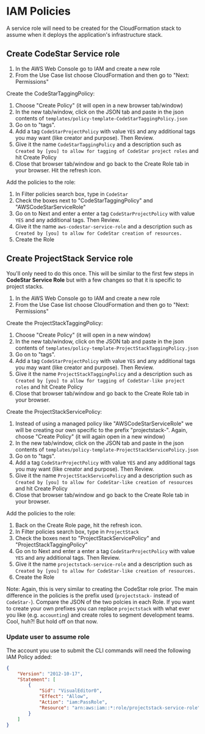 # IAM Policies

A service role will need to be created for the CloudFormation stack to assume when it deploys the application's infrastructure stack.

## Create CodeStar Service role

1. In the AWS Web Console go to IAM and create a new role
2. From the Use Case list choose CloudFormation and then go to "Next: Permissions"

Create the CodeStarTaggingPolicy:

1. Choose "Create Policy" (it will open in a new browser tab/window)
2. In the new tab/window, click on the JSON tab and paste in the json contents of `templates/policy-template-CodeStarTaggingPolicy.json`
3. Go on to "tags".
4. Add a tag `CodeStarProjectPolicy` with value `YES` and any additional tags you may want (like creator and purpose). Then Review.
5. Give it the name `CodeStarTaggingPolicy` and a description such as `Created by [you] to allow for tagging of CodeStar project roles` and hit Create Policy
6. Close that browser tab/window and go back to the Create Role tab in your browser. Hit the refresh icon.

Add the policies to the role:

1. In Filter policies search box, type in `CodeStar`
2. Check the boxes next to "CodeStarTaggingPolicy" and "AWSCodeStarServiceRole"
3. Go on to Next and enter a enter a tag `CodeStarProjectPolicy` with value `YES` and any additional tags. Then Review.
4. Give it the name `aws-codestar-service-role` and a description such as `Created by [you] to allow for CodeStar creation of resources.`
5. Create the Role

## Create ProjectStack Service role

You'll only need to do this once. This will be similar to the first few steps in **CodeStar Service Role** but with a few changes so that it is specific to project stacks.


1. In the AWS Web Console go to IAM and create a new role
2. From the Use Case list choose CloudFormation and then go to "Next: Permissions"

Create the ProjectStackTaggingPolicy:

1. Choose "Create Policy" (it will open in a new window)
2. In the new tab/window, click on the JSON tab and paste in the json contents of `templates/policy-template-ProjectStackTaggingPolicy.json`
3. Go on to "tags".
4. Add a tag `CodeStarProjectPolicy` with value `YES` and any additional tags you may want (like creator and purpose). Then Review.
5. Give it the name `ProjectStackTaggingPolicy` and a description such as `Created by [you] to allow for tagging of CodeStar-like project roles` and hit Create Policy
6. Close that browser tab/window and go back to the Create Role tab in your browser.

Create the ProjectStackServicePolicy:

1. Instead of using a managed policy like "AWSCodeStarServiceRole" we will be creating our own specific to the prefix "projectstack-". Again, choose "Create Policy" (it will again open in a new window)
2. In the new tab/window, click on the JSON tab and paste in the json contents of `templates/policy-template-ProjectStackServicePolicy.json`
3. Go on to "tags".
4. Add a tag `CodeStarProjectPolicy` with value `YES` and any additional tags you may want (like creator and purpose). Then Review.
5. Give it the name `ProjectStackServicePolicy` and a description such as `Created by [you] to allow for CodeStar-like creation of resources` and hit Create Policy
6. Close that browser tab/window and go back to the Create Role tab in your browser. 

Add the policies to the role:

1. Back on the Create Role page, hit the refresh icon.
2. In Filter policies search box, type in `ProjectStack`
3. Check the boxes next to "ProjectStackServicePolicy" and "ProjectStackTaggingPolicy"
4. Go on to Next and enter a enter a tag `CodeStarProjectPolicy` with value `YES` and any additional tags. Then Review.
5. Give it the name `projectstack-service-role` and a description such as `Created by [you] to allow for CodeStar-like creation of resources.`
6. Create the Role

Note: Again, this is very similar to creating the CodeStar role prior. The main difference in the policies is the prefix used (`projectstack-` instead of `CodeStar-`). Compare the JSON of the two polcies in each Role. If you want to create your own prefixes you can replace `projectstack` with what ever you like (e.g. `accounting`) and create roles to segment development teams. Cool, huh?! But hold off on that now.

### Update user to assume role

The account you use to submit the CLI commands will need the following IAM Policy added: 

```JSON
{
    "Version": "2012-10-17",
    "Statement": [
        {
            "Sid": "VisualEditor0",
            "Effect": "Allow",
            "Action": "iam:PassRole",
            "Resource": "arn:aws:iam::*:role/projectstack-service-role"
        }
    ]
}
```
